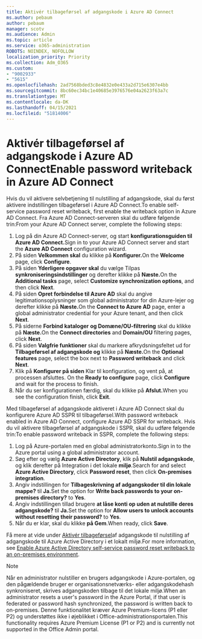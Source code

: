 ```yaml
---
title: Aktivér tilbageførsel af adgangskode i Azure AD Connect
ms.author: pebaum
author: pebaum
manager: scotv
ms.audience: Admin
ms.topic: article
ms.service: o365-administration
ROBOTS: NOINDEX, NOFOLLOW
localization_priority: Priority
ms.collection: Adm_O365
ms.custom:
- "9002933"
- "5615"
ms.openlocfilehash: 2ad7568bded3c8e4832e0e433a2d715e6307e4bb
ms.sourcegitcommit: 8bc60ec34bc1e40685e3976576e04a2623f63a7c
ms.translationtype: MT
ms.contentlocale: da-DK
ms.lasthandoff: 04/15/2021
ms.locfileid: "51814006"
---
```

# <a name="enable-password-writeback-in-azure-ad-connect"></a><span data-ttu-id="a6d1a-102">Aktivér tilbageførsel af adgangskode i Azure AD Connect</span><span class="sxs-lookup"><span data-stu-id="a6d1a-102">Enable password writeback in Azure AD Connect</span></span>

<span data-ttu-id="a6d1a-103">Hvis du vil aktivere selvbetjening til nulstilling af adgangskode, skal du først aktivere indstillingen tilbageførsel i Azure AD Connect.</span><span class="sxs-lookup"><span data-stu-id="a6d1a-103">To enable self-service password reset writeback, first enable the writeback option in Azure AD Connect.</span></span> <span data-ttu-id="a6d1a-104">Fra Azure AD Connect-serveren skal du udføre følgende trin:</span><span class="sxs-lookup"><span data-stu-id="a6d1a-104">From your Azure AD Connect server, complete the following steps:</span></span>

1. <span data-ttu-id="a6d1a-105">Log på din Azure AD Connect-server, og start **konfigurationsguiden til Azure AD Connect.**</span><span class="sxs-lookup"><span data-stu-id="a6d1a-105">Sign in to your Azure AD Connect server and start the **Azure AD Connect** configuration wizard.</span></span>
2. <span data-ttu-id="a6d1a-106">På siden **Velkommen skal** du klikke på **Konfigurer.**</span><span class="sxs-lookup"><span data-stu-id="a6d1a-106">On the **Welcome** page, click **Configure**.</span></span>
3. <span data-ttu-id="a6d1a-107">På siden **Yderligere opgaver skal** du vælge Tilpas **synkroniseringsindstillinger** og derefter klikke på **Næste.**</span><span class="sxs-lookup"><span data-stu-id="a6d1a-107">On the **Additional tasks** page, select **Customize synchronization options**, and then click **Next**.</span></span>
4. <span data-ttu-id="a6d1a-108">På siden **Opret forbindelse til Azure AD** skal du angive legitimationsoplysninger som global administrator for din Azure-lejer og derefter klikke på **Næste.**</span><span class="sxs-lookup"><span data-stu-id="a6d1a-108">On the **Connect to Azure AD** page, enter a global administrator credential for your Azure tenant, and then click **Next**.</span></span>
5. <span data-ttu-id="a6d1a-109">På siderne **Forbind kataloger** **og Domæne/OU-filtrering** skal du klikke på **Næste.**</span><span class="sxs-lookup"><span data-stu-id="a6d1a-109">On the **Connect directories** and **Domain/OU** filtering pages, click **Next**.</span></span>
6. <span data-ttu-id="a6d1a-110">På siden **Valgfrie funktioner** skal du markere afkrydsningsfeltet ud for **Tilbageførsel af adgangskode og** klikke på **Næste.**</span><span class="sxs-lookup"><span data-stu-id="a6d1a-110">On the **Optional features** page, select the box next to **Password writeback** and click **Next**.</span></span>
7. <span data-ttu-id="a6d1a-111">Klik på **Konfigurer på siden** Klar til konfiguration, og vent på, at processen afsluttes. </span><span class="sxs-lookup"><span data-stu-id="a6d1a-111">On the **Ready to configure** page, click **Configure** and wait for the process to finish.</span></span>
8. <span data-ttu-id="a6d1a-112">Når du ser konfigurationen færdig, skal du klikke på **Afslut.**</span><span class="sxs-lookup"><span data-stu-id="a6d1a-112">When you see the configuration finish, click **Exit**.</span></span>

<span data-ttu-id="a6d1a-113">Med tilbageførsel af adgangskode aktiveret i Azure AD Connect skal du konfigurere Azure AD SSPR til tilbageførsel.</span><span class="sxs-lookup"><span data-stu-id="a6d1a-113">With password writeback enabled in Azure AD Connect, configure Azure AD SSPR for writeback.</span></span>  <span data-ttu-id="a6d1a-114">Hvis du vil aktivere tilbageførsel af adgangskode i SSPR, skal du udføre følgende trin:</span><span class="sxs-lookup"><span data-stu-id="a6d1a-114">To enable password writeback in SSPR, complete the following steps:</span></span>

1. <span data-ttu-id="a6d1a-115">Log på Azure-portalen med en global administratorkonto.</span><span class="sxs-lookup"><span data-stu-id="a6d1a-115">Sign in to the Azure portal using a global administrator account.</span></span>
2. <span data-ttu-id="a6d1a-116">Søg efter og vælg **Azure Active Directory**, klik på **Nulstil adgangskode**, og klik derefter på Integration i det lokale **miljø**.</span><span class="sxs-lookup"><span data-stu-id="a6d1a-116">Search for and select **Azure Active Directory**, click **Password reset**, then click **On-premises integration**.</span></span>
3. <span data-ttu-id="a6d1a-117">Angiv indstillingen for **Tilbageskrivning af adgangskoder til din lokale mappe?** til **Ja.**</span><span class="sxs-lookup"><span data-stu-id="a6d1a-117">Set the option for **Write back passwords to your on-premises directory?** to **Yes**.</span></span>
4. <span data-ttu-id="a6d1a-118">Angiv indstillingen tillad brugere **at låse konti op uden at nulstille deres adgangskode?** til **Ja.**</span><span class="sxs-lookup"><span data-stu-id="a6d1a-118">Set the option for **Allow users to unlock accounts without resetting their password?** to **Yes**.</span></span>
5. <span data-ttu-id="a6d1a-119">Når du er klar, skal du klikke **på Gem**.</span><span class="sxs-lookup"><span data-stu-id="a6d1a-119">When ready, click **Save**.</span></span>

<span data-ttu-id="a6d1a-120">Få mere at vide under [Aktivér tilbageførsel](https://docs.microsoft.com/azure/active-directory/authentication/tutorial-enable-sspr-writeback)af adgangskode til nulstilling af adgangskode til Azure Active Directory i et lokalt miljø.</span><span class="sxs-lookup"><span data-stu-id="a6d1a-120">For more information, see [Enable Azure Active Directory self-service password reset writeback to an on-premises environment](https://docs.microsoft.com/azure/active-directory/authentication/tutorial-enable-sspr-writeback).</span></span>

> [!NOTE]
>  <span data-ttu-id="a6d1a-121">Når en administrator nulstiller en brugers adgangskode i Azure-portalen, og den pågældende bruger er organisationsnetværks- eller adgangskodehash synkroniseret, skrives adgangskoden tilbage til det lokale miljø.</span><span class="sxs-lookup"><span data-stu-id="a6d1a-121">When an administrator resets a user's password in the Azure Portal, if that user is federated or password hash synchronized, the password is written back to on-premises.</span></span> <span data-ttu-id="a6d1a-122">Denne funktionalitet kræver Azure Premium-licens (P1 eller P2) og understøttes ikke i øjeblikket i Office-administrationsportalen.</span><span class="sxs-lookup"><span data-stu-id="a6d1a-122">This functionality requires Azure Premium License (P1 or P2) and is currently not supported in the Office Admin portal.</span></span>
